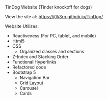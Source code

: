 TinDog Website (Tinder knockoff for dogs)

View the site at: https://j0k3rn.github.io/TinDog/

Website Utilizes:
- Reactiveness (For PC, tablet, and mobile)
- Html5
- CSS
	- Organized classes and sections
- Z-Index and Stacking Order
- Functional Hyperlinks
- Refactored code
- Bootstrap 5
	- Navigation Bar
	- Grid Layout
	- Carousel
	- Cards
